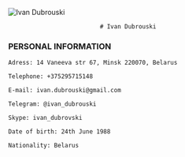 ![Ivan Dubrouski](../images/1.jpg)

                              # Ivan Dubrouski

### PERSONAL INFORMATION

```
Adress: 14 Vaneeva str 67, Minsk 220070, Belarus

Telephone: +375295715148

E-mail: ivan.dubrouski@gmail.com

Telegram: @ivan_dubrouski

Skype: ivan_dubrovski

Date of birth: 24th June 1988

Nationality: Belarus

```
